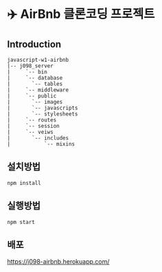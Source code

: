 # ✈️ AirBnb 클론코딩 프로젝트


## Introduction

```
javascript-w1-airbnb
|-- j098_server	
|     `-- bin	
|     `-- database
|		`-- tables
|     `-- middleware
|     `-- public
|		`-- images
|		`-- javascripts
|		`-- stylesheets
|     `-- routes
|     `-- session
|     `-- veiws
|		`-- includes
|			`-- mixins
```



## 설치방법

```
npm install
```



## 실행방법

```
npm start
```



## 배포

https://j098-airbnb.herokuapp.com/

